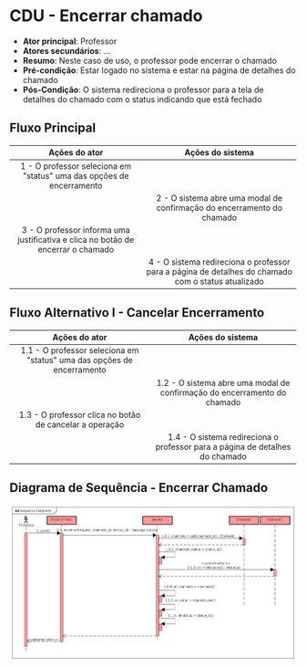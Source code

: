 # CDU - Encerrar chamado

- **Ator principal**: Professor
- **Atores secundários**: ...	 
- **Resumo**: Neste caso de uso, o professor pode encerrar o chamado
- **Pré-condição**: Estar logado no sistema e estar na página de detalhes do chamado
- **Pós-Condição**: O sistema redireciona o professor para a tela de detalhes do chamado com o status indicando que está fechado

## Fluxo Principal
| Ações do ator | Ações do sistema |
| :-----------------: | :-----------------: | 
| 1 - O professor seleciona em "status" uma das opções de encerramento || |  
| | 2 -  O sistema abre uma modal de confirmação do encerramento do chamado |    
| 3 - O professor informa uma justificativa e clica no botão de encerrar o chamado | |  
| | 4 - O sistema redireciona o professor para a página de detalhes do chamado com o status atualizado | 


## Fluxo Alternativo I - Cancelar Encerramento
| Ações do ator | Ações do sistema |
| :-----------------: |:-----------------: | 
| 1.1 - O professor seleciona em "status" uma das opções de encerramento || |  
| | 1.2 - O sistema abre uma modal de confirmação do encerramento do chamado | 
| 1.3 - O professor clica no botão de cancelar a operação | |  
| | 1.4 - O sistema redireciona o professor para a página de detalhes do chamado | 


## Diagrama de Sequência - Encerrar Chamado

![diagrama de sequência encerrar chamado](img/encerrar_seq.jpg "Diagrama sequência - Encerrar Chamado")



